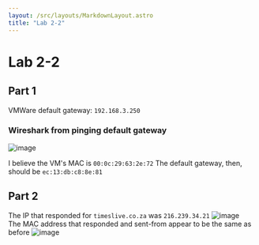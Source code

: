 ```yaml
---
layout: /src/layouts/MarkdownLayout.astro
title: "Lab 2-2"
---
```

# Lab 2-2

## Part 1

VMWare default gateway: `192.168.3.250`

### Wireshark from pinging default gateway

![image](/images/github_cdn_998bb9ef.png)

I believe the VM's MAC is `00:0c:29:63:2e:72` The default gateway, then, should be `ec:13:db:c8:8e:81`

## Part 2

The IP that responded for `timeslive.co.za` was `216.239.34.21` ![image](/images/github_cdn_4fcf00a3.png)\
The MAC address that responded and sent-from appear to be the same as before ![image](/images/github_cdn_3bbfc6d2.png)
